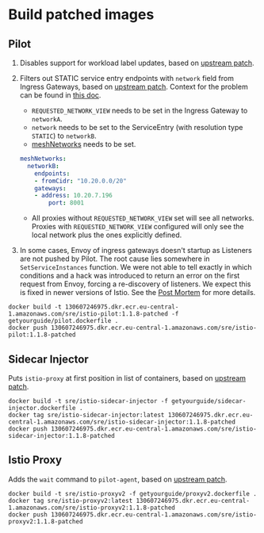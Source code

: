 # Build patched images

## Pilot

1.  Disables support for workload label updates, based on [upstream patch](https://github.com/istio/istio/pull/16748).
2.  Filters out STATIC service entry endpoints with `network` field from Ingress Gateways, based on [upstream patch](https://github.com/istio/istio/pull/26729/files). Context for the problem can be found in [this doc](https://docs.google.com/document/d/19Bp-rL4GSZfuwKZKJSt9VPPOAwfnW1MrWyO_mvmBjXE/edit#heading=h.jepy8uc455ut).

    -   `REQUESTED_NETWORK_VIEW` needs to be set in the Ingress Gateway to `networkA`.
    -   `network` needs to be set to the ServiceEntry (with resolution type `STATIC`) to `networkB`.
    -   [meshNetworks](https://github.com/getyourguide/k8s-platform/blob/master/charts/istio/values.jinja2.yaml#L629) needs to be set.

    ```yaml
    meshNetworks:
      networkB:
        endpoints:
        - fromCidr: "10.20.0.0/20"
        gateways:
        - address: 10.20.7.196
            port: 8001
    ```

    -   All proxies without `REQUESTED_NETWORK_VIEW` set will see all networks. Proxies with `REQUESTED_NETWORK_VIEW` configured will only see the local network plus the ones explicitly defined.
3.  In some cases, Envoy of ingress gateways doesn't startup as Listeners are not pushed by Pilot. The root cause lies somewhere in `SetServiceInstances` function. We were not able to tell exactly in which conditions and a hack was introduced to return an error on the first request from Envoy, forcing a re-discovery of listeners. We expect this is fixed in newer versions of Istio. See the [Post Mortem](https://docs.google.com/document/d/1x-QcBpl0tGv8IgRwOxstLA6M5hUcGBB0VZsbje8aslM/edit#) for more details.

```shell
docker build -t 130607246975.dkr.ecr.eu-central-1.amazonaws.com/sre/istio-pilot:1.1.8-patched -f getyourguide/pilot.dockerfile .
docker push 130607246975.dkr.ecr.eu-central-1.amazonaws.com/sre/istio-pilot:1.1.8-patched
```

## Sidecar Injector

Puts `istio-proxy` at first position in list of containers, based on [upstream patch](https://github.com/istio/istio/pull/24737).

```shell
docker build -t sre/istio-sidecar-injector -f getyourguide/sidecar-injector.dockerfile .
docker tag sre/istio-sidecar-injector:latest 130607246975.dkr.ecr.eu-central-1.amazonaws.com/sre/istio-sidecar-injector:1.1.8-patched
docker push 130607246975.dkr.ecr.eu-central-1.amazonaws.com/sre/istio-sidecar-injector:1.1.8-patched
```

## Istio Proxy

Adds the `wait` command to `pilot-agent`, based on [upstream patch](https://github.com/istio/istio/pull/24737).

```shell
docker build -t sre/istio-proxyv2 -f getyourguide/proxyv2.dockerfile .
docker tag sre/istio-proxyv2:latest 130607246975.dkr.ecr.eu-central-1.amazonaws.com/sre/istio-proxyv2:1.1.8-patched
docker push 130607246975.dkr.ecr.eu-central-1.amazonaws.com/sre/istio-proxyv2:1.1.8-patched
```

